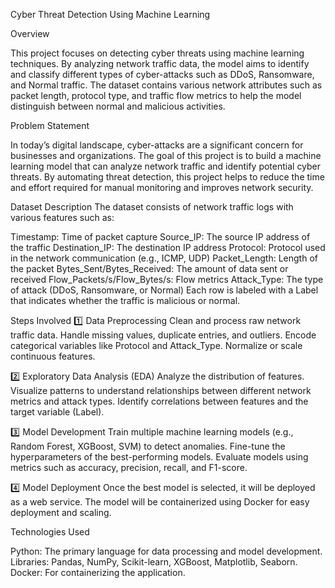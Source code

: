 Cyber Threat Detection Using Machine Learning

Overview

This project focuses on detecting cyber threats using machine learning techniques. By analyzing network traffic data, the model aims to identify and classify different types of cyber-attacks such as DDoS, Ransomware, and Normal traffic. The dataset contains various network attributes such as packet length, protocol type, and traffic flow metrics to help the model distinguish between normal and malicious activities.

Problem Statement

In today’s digital landscape, cyber-attacks are a significant concern for businesses and organizations. The goal of this project is to build a machine learning model that can analyze network traffic and identify potential cyber threats. By automating threat detection, this project helps to reduce the time and effort required for manual monitoring and improves network security.

Dataset Description
The dataset consists of network traffic logs with various features such as:

Timestamp: Time of packet capture
Source_IP: The source IP address of the traffic
Destination_IP: The destination IP address
Protocol: Protocol used in the network communication (e.g., ICMP, UDP)
Packet_Length: Length of the packet
Bytes_Sent/Bytes_Received: The amount of data sent or received
Flow_Packets/s/Flow_Bytes/s: Flow metrics
Attack_Type: The type of attack (DDoS, Ransomware, or Normal)
Each row is labeled with a Label that indicates whether the traffic is malicious or normal.

Steps Involved
1️⃣ Data Preprocessing
Clean and process raw network traffic data.
Handle missing values, duplicate entries, and outliers.
Encode categorical variables like Protocol and Attack_Type.
Normalize or scale continuous features.

2️⃣ Exploratory Data Analysis (EDA)
Analyze the distribution of features.
Visualize patterns to understand relationships between different network metrics and attack types.
Identify correlations between features and the target variable (Label).

3️⃣ Model Development
Train multiple machine learning models (e.g., Random Forest, XGBoost, SVM) to detect anomalies.
Fine-tune the hyperparameters of the best-performing models.
Evaluate models using metrics such as accuracy, precision, recall, and F1-score.

4️⃣ Model Deployment
Once the best model is selected, it will be deployed as a web service.
The model will be containerized using Docker for easy deployment and scaling.

Technologies Used

Python: The primary language for data processing and model development.
Libraries: Pandas, NumPy, Scikit-learn, XGBoost, Matplotlib, Seaborn.
Docker: For containerizing the application.


